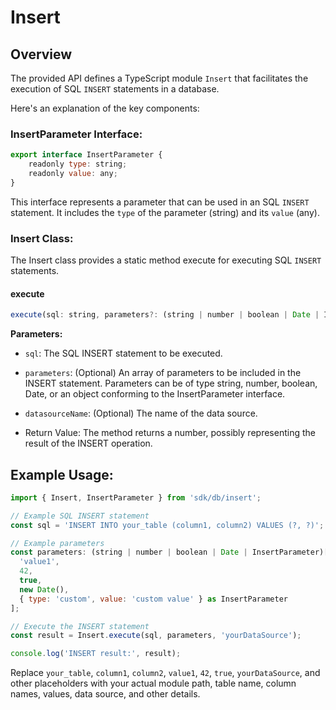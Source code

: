 # Insert

## Overview

The provided API defines a TypeScript module `Insert` that facilitates the execution of SQL `INSERT` statements in a database.

Here's an explanation of the key components:

### InsertParameter Interface:

```javascript
export interface InsertParameter {
	readonly type: string;
	readonly value: any;
}
```

This interface represents a parameter that can be used in an SQL `INSERT` statement. It includes the `type` of the parameter (string) and its `value` (any).

### Insert Class:

The Insert class provides a static method execute for executing SQL `INSERT` statements.

#### execute

```javascript
execute(sql: string, parameters?: (string | number | boolean | Date | InsertParameter)[], datasourceName?: string): number
```

**Parameters:**

* `sql`: The SQL INSERT statement to be executed.
* `parameters`: (Optional) An array of parameters to be included in the INSERT statement. Parameters can be of type string, number, boolean, Date, or an object conforming to the InsertParameter interface.
* `datasourceName`: (Optional) The name of the data source.

* Return Value: The method returns a number, possibly representing the result of the INSERT operation.

## Example Usage:

```javascript
import { Insert, InsertParameter } from 'sdk/db/insert';

// Example SQL INSERT statement
const sql = 'INSERT INTO your_table (column1, column2) VALUES (?, ?)';

// Example parameters
const parameters: (string | number | boolean | Date | InsertParameter)[] = [
  'value1',
  42,
  true,
  new Date(),
  { type: 'custom', value: 'custom value' } as InsertParameter
];

// Execute the INSERT statement
const result = Insert.execute(sql, parameters, 'yourDataSource');

console.log('INSERT result:', result);
```

Replace `your_table`, `column1`, `column2`, `value1`, `42`, `true`, `yourDataSource`, and other placeholders with your actual module path, table name, column names, values, data source, and other details.